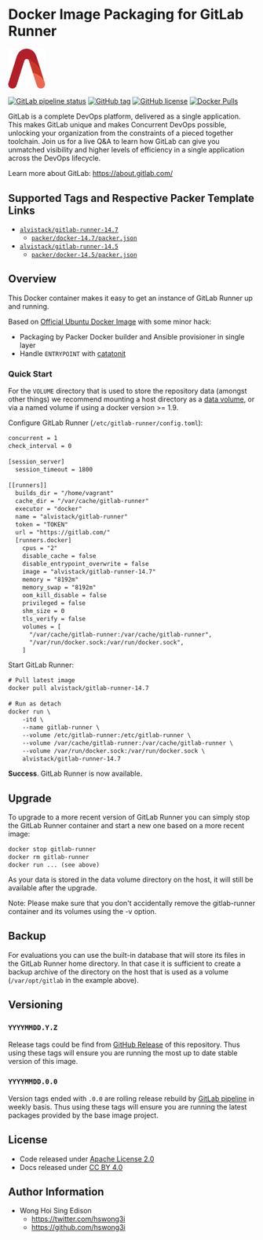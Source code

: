 # Docker Image Packaging for GitLab Runner

<img src="/alvistack.svg" width="75" alt="AlviStack">

[![GitLab pipeline status](https://img.shields.io/gitlab/pipeline/alvistack/docker-gitlab-runner/master)](https://gitlab.com/alvistack/docker-gitlab-runner/-/pipelines)
[![GitHub tag](https://img.shields.io/github/tag/alvistack/docker-gitlab-runner.svg)](https://github.com/alvistack/docker-gitlab-runner/tags)
[![GitHub license](https://img.shields.io/github/license/alvistack/docker-gitlab-runner.svg)](https://github.com/alvistack/docker-gitlab-runner/blob/master/LICENSE)
[![Docker Pulls](https://img.shields.io/docker/pulls/alvistack/gitlab-runner-14.7.svg)](https://hub.docker.com/r/alvistack/gitlab-runner-14.7)

GitLab is a complete DevOps platform, delivered as a single application. This makes GitLab unique and makes Concurrent DevOps possible, unlocking your organization from the constraints of a pieced together toolchain. Join us for a live Q\&A to learn how GitLab can give you unmatched visibility and higher levels of efficiency in a single application across the DevOps lifecycle.

Learn more about GitLab: <https://about.gitlab.com/>

## Supported Tags and Respective Packer Template Links

  - [`alvistack/gitlab-runner-14.7`](https://hub.docker.com/r/alvistack/gitlab-runner-14.7)
      - [`packer/docker-14.7/packer.json`](https://github.com/alvistack/docker-gitlab-runner/blob/master/packer/docker-14.7/packer.json)
  - [`alvistack/gitlab-runner-14.5`](https://hub.docker.com/r/alvistack/gitlab-runner-14.5)
      - [`packer/docker-14.5/packer.json`](https://github.com/alvistack/docker-gitlab-runner/blob/master/packer/docker-14.5/packer.json)

## Overview

This Docker container makes it easy to get an instance of GitLab Runner up and running.

Based on [Official Ubuntu Docker Image](https://hub.docker.com/_/ubuntu/) with some minor hack:

  - Packaging by Packer Docker builder and Ansible provisioner in single layer
  - Handle `ENTRYPOINT` with [catatonit](https://github.com/openSUSE/catatonit)

### Quick Start

For the `VOLUME` directory that is used to store the repository data (amongst other things) we recommend mounting a host directory as a [data volume](https://docs.docker.com/engine/tutorials/dockervolumes/#/data-volumes), or via a named volume if using a docker version \>= 1.9.

Configure GitLab Runner (`/etc/gitlab-runner/config.toml`):

    concurrent = 1
    check_interval = 0
    
    [session_server]
      session_timeout = 1800
    
    [[runners]]
      builds_dir = "/home/vagrant"
      cache_dir = "/var/cache/gitlab-runner"
      executor = "docker"
      name = "alvistack/gitlab-runner"
      token = "TOKEN"
      url = "https://gitlab.com/"
      [runners.docker]
        cpus = "2"
        disable_cache = false
        disable_entrypoint_overwrite = false
        image = "alvistack/gitlab-runner-14.7"
        memory = "8192m"
        memory_swap = "8192m"
        oom_kill_disable = false
        privileged = false
        shm_size = 0
        tls_verify = false
        volumes = [
          "/var/cache/gitlab-runner:/var/cache/gitlab-runner",
          "/var/run/docker.sock:/var/run/docker.sock",
        ]

Start GitLab Runner:

    # Pull latest image
    docker pull alvistack/gitlab-runner-14.7
    
    # Run as detach
    docker run \
        -itd \
        --name gitlab-runner \
        --volume /etc/gitlab-runner:/etc/gitlab-runner \
        --volume /var/cache/gitlab-runner:/var/cache/gitlab-runner \
        --volume /var/run/docker.sock:/var/run/docker.sock \
        alvistack/gitlab-runner-14.7

**Success**. GitLab Runner is now available.

## Upgrade

To upgrade to a more recent version of GitLab Runner you can simply stop the GitLab Runner container and start a new one based on a more recent image:

    docker stop gitlab-runner
    docker rm gitlab-runner
    docker run ... (see above)

As your data is stored in the data volume directory on the host, it will still be available after the upgrade.

Note: Please make sure that you don't accidentally remove the gitlab-runner container and its volumes using the -v option.

## Backup

For evaluations you can use the built-in database that will store its files in the GitLab Runner home directory. In that case it is sufficient to create a backup archive of the directory on the host that is used as a volume (`/var/opt/gitlab` in the example above).

## Versioning

### `YYYYMMDD.Y.Z`

Release tags could be find from [GitHub Release](https://github.com/alvistack/docker-gitlab-runner/tags) of this repository. Thus using these tags will ensure you are running the most up to date stable version of this image.

### `YYYYMMDD.0.0`

Version tags ended with `.0.0` are rolling release rebuild by [GitLab pipeline](https://gitlab.com/alvistack/docker-gitlab-runner/-/pipelines) in weekly basis. Thus using these tags will ensure you are running the latest packages provided by the base image project.

## License

  - Code released under [Apache License 2.0](LICENSE)
  - Docs released under [CC BY 4.0](http://creativecommons.org/licenses/by/4.0/)

## Author Information

  - Wong Hoi Sing Edison
      - <https://twitter.com/hswong3i>
      - <https://github.com/hswong3i>
